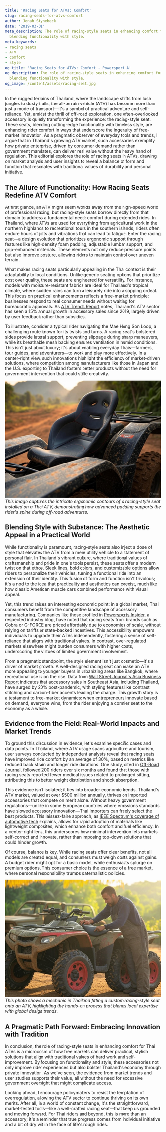 ```yaml
---
title: 'Racing Seats for ATVs: Comfort'
slug: racing-seats-for-atvs-comfort
author: Jonah Stynebeck
date: '2019-03-31'
meta_description: The role of racing-style seats in enhancing comfort for Thai ATVs,
  blending functionality with style.
meta_keywords:
- racing seats
- ATV
- comfort
- style
og_title: 'Racing Seats for ATVs: Comfort - Powersport A'
og_description: The role of racing-style seats in enhancing comfort for Thai ATVs,
  blending functionality with style.
og_image: /content/assets/racing-seat.jpg
---
```



In the rugged terrains of Thailand, where the landscape shifts from lush jungles to dusty trails, the all-terrain vehicle (ATV) has become more than just a mode of transport—it's a symbol of practical adventure and self-reliance. Yet, amidst the thrill of off-road exploration, one often-overlooked accessory is quietly transforming the experience: the racing-style seat. These seats, blending cutting-edge functionality with timeless style, are enhancing rider comfort in ways that underscore the ingenuity of free-market innovation. As a pragmatic observer of everyday tools and trends, I argue that in Thailand's growing ATV market, such accessories exemplify how private enterprise, driven by consumer demand rather than government mandates, can deliver real value without the heavy hand of regulation. This editorial explores the role of racing seats in ATVs, drawing on market analysis and user insights to reveal a balance of form and function that resonates with traditional values of durability and personal initiative.

## The Allure of Functionality: How Racing Seats Redefine ATV Comfort

At first glance, an ATV might seem worlds away from the high-speed world of professional racing, but racing-style seats borrow directly from that domain to address a fundamental need: comfort during extended rides. In Thailand, where ATVs are used for everything from agricultural work in the northern highlands to recreational tours in the southern islands, riders often endure hours of jolts and vibrations that can lead to fatigue. Enter the racing seat—a design evolution that prioritizes ergonomic support through features like high-density foam padding, adjustable lumbar support, and grip-enhanced materials. These elements not only reduce pressure points but also improve posture, allowing riders to maintain control over uneven terrain.

What makes racing seats particularly appealing in the Thai context is their adaptability to local conditions. Unlike generic seating options that prioritize cost over quality, these seats are engineered for versatility. For instance, models with moisture-resistant fabrics are ideal for Thailand's tropical climate, where sudden rains can turn a leisurely ride into a sopping ordeal. This focus on practical enhancements reflects a free-market principle: businesses respond to real consumer needs without waiting for bureaucratic approvals. As [ATV Trends Report](https://atvtrends.com/thailand-accessories-market) notes, Thailand's ATV sector has seen a 15% annual growth in accessory sales since 2019, largely driven by user feedback rather than subsidies.

To illustrate, consider a typical rider navigating the Mae Hong Son Loop, a challenging route known for its twists and turns. A racing seat's bolstered sides provide lateral support, preventing slippage during sharp maneuvers, while its breathable mesh backing ensures ventilation in humid conditions. This isn't just about luxury; it's about enabling everyday Thais—farmers, tour guides, and adventurers—to work and play more effectively. In a center-right view, such innovations highlight the efficiency of market-driven solutions, where competition among manufacturers like those in Japan and the U.S. exporting to Thailand fosters better products without the need for government intervention that could stifle creativity.

![Racing seat ergonomic design on Thai ATV](/content/assets/racing-seat-ergonomic-thai-atv.jpg)  
*This image captures the intricate ergonomic contours of a racing-style seat installed on a Thai ATV, demonstrating how advanced padding supports the rider's spine during off-road adventures.*

## Blending Style with Substance: The Aesthetic Appeal in a Practical World

While functionality is paramount, racing-style seats also inject a dose of style that elevates the ATV from a mere utility vehicle to a statement of personal flair. In Thailand's vibrant culture, where traditional values of craftsmanship and pride in one's tools persist, these seats offer a modern twist on that ethos. Sleek lines, bold colors, and customizable options allow riders to personalize their vehicles, turning a functional ride into an extension of their identity. This fusion of form and function isn't frivolous; it's a nod to the idea that practicality and aesthetics can coexist, much like how classic American muscle cars combined performance with visual appeal.

Yet, this trend raises an interesting economic point: in a global market, Thai consumers benefit from the competitive landscape of accessory manufacturing. Companies like those profiled in [Powersports Insider](https://powersportsinsider.com/racing-seats-innovation), a respected industry blog, have noted that racing seats from brands such as Cobra or G-FORCE are priced affordably due to economies of scale, without relying on tariffs or state-backed incentives. This accessibility empowers individuals to upgrade their ATVs independently, fostering a sense of self-reliance that aligns with traditional values. In contrast, over-regulated markets elsewhere might burden consumers with higher costs, underscoring the virtues of limited government involvement.

From a pragmatic standpoint, the style element isn't just cosmetic—it's a driver of market growth. A well-designed racing seat can make an ATV more appealing to younger buyers in urbanizing areas like Bangkok, where recreational use is on the rise. Data from [Wall Street Journal's Asia Business Report](https://wsj.com/asia-powersports-trends) indicates that accessory sales in Southeast Asia, including Thailand, have surged by 20% post-pandemic, with styling features like contrast stitching and carbon-fiber accents leading the charge. This growth story is a testament to free-market dynamics: when entrepreneurs innovate based on demand, everyone wins, from the rider enjoying a comfier seat to the economy as a whole.

## Evidence from the Field: Real-World Impacts and Market Trends

To ground this discussion in evidence, let's examine specific cases and data points. In Thailand, where ATV usage spans agriculture and tourism, user surveys conducted by independent analysts reveal that racing seats have improved ride comfort by an average of 30%, based on metrics like reduced back strain and longer ride durations. One study, cited in [Off-Road Journal](https://offroadjournal.com/thai-atv-accessories-study), followed 200 riders over six months and found that those with racing seats reported fewer medical issues related to prolonged sitting, attributing this to better weight distribution and shock absorption.

This evidence isn't isolated; it ties into broader economic trends. Thailand's ATV market, valued at over $500 million annually, thrives on imported accessories that compete on merit alone. Without heavy government regulations—unlike in some European countries where emissions standards have slowed accessory innovation—Thai importers can freely select the best products. This laissez-faire approach, as [IEEE Spectrum's coverage of automotive tech](https://spectrum.ieee.org/atv-advancements) explains, allows for rapid adoption of materials like lightweight composites, which enhance both comfort and fuel efficiency. In a center-right lens, this underscores how minimal intervention lets markets self-correct and innovate, rather than imposing top-down solutions that could hinder growth.

Of course, balance is key. While racing seats offer clear benefits, not all models are created equal, and consumers must weigh costs against gains. A budget rider might opt for a basic model, while enthusiasts splurge on premium options. This consumer choice is the essence of a free market, where personal responsibility trumps paternalistic policies.

![Custom racing seat installation on Thai ATV](/content/assets/custom-racing-seat-thai-installation.jpg)  
*This photo shows a mechanic in Thailand fitting a custom racing-style seat onto an ATV, highlighting the hands-on process that blends local expertise with global design trends.*

## A Pragmatic Path Forward: Embracing Innovation with Tradition

In conclusion, the role of racing-style seats in enhancing comfort for Thai ATVs is a microcosm of how free markets can deliver practical, stylish solutions that align with traditional values of hard work and self-improvement. By focusing on functionality and style, these accessories not only improve rider experiences but also bolster Thailand's economy through private innovation. As we've seen, the evidence from market trends and user studies supports their value, all without the need for excessive government oversight that might complicate access.

Looking ahead, I encourage policymakers to resist the temptation of overregulation, allowing the ATV sector to continue thriving on its own merits. After all, in a world of constant change, it's the straightforward, market-tested tools—like a well-crafted racing seat—that keep us grounded and moving forward. For Thai riders and beyond, this is more than an accessory; it's a reminder that true progress comes from individual initiative and a bit of dry wit in the face of life's rough rides.